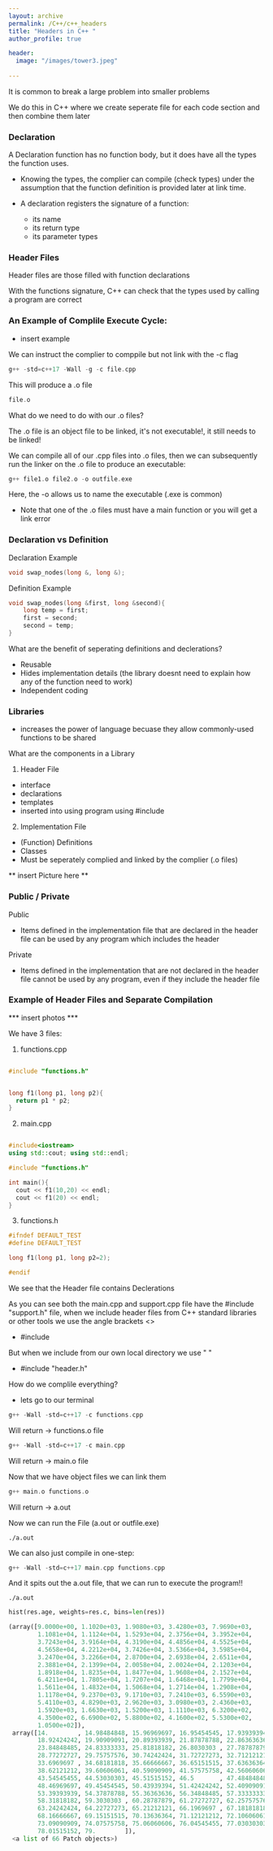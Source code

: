 ```yaml
---
layout: archive
permalink: /C++/c++_headers
title: "Headers in C++ "
author_profile: true

header:
  image: "/images/tower3.jpeg"
  
---
```


It is common to break a large problem into smaller problems

We do this in C++ where we create seperate file for each code section and then combine them later



### Declaration

 A Declaration function has no function body, but it does have all the types the function uses.

- Knowing the types, the complier can compile (check types) under the assumption that the function definition is provided later at link time.

- A declaration  registers the signature of a function:
    - its name
    - its return type 
    - its parameter types


### Header Files

Header files are those filled with function declarations 

With the functions signature, C++ can check that the types used by calling a program are correct


### An Example of Complile Execute Cycle:


- insert example


We can instruct the complier to comppile but not link with the -c flag

```cpp
g++ -std=c++17 -Wall -g -c file.cpp
```

This will produce a .o file

```cpp
file.o
```

What do we need to do with our .o files?

The .o file is an object file to be linked, it's not executable!, it still needs to be linked!

We can compile all of our .cpp files into .o files, then we can subsequently run the linker on the .o file to produce an executable:

```cpp
g++ file1.o file2.o -o outfile.exe
```

Here, the -o allows us to name the executable (.exe is common)
- Note that one of the .o files must have a main function or you will get a link error


### Declaration vs Definition

Declaration Example

```cpp
void swap_nodes(long &, long &);
```

Definition Example
```cpp
void swap_nodes(long &first, long &second){
    long temp = first;
    first = second;
    second = temp;
}
```

What are the benefit of seperating definitions and declerations?

- Reusable
- Hides implementation details (the library doesnt need to explain how any of the function need to work)
- Independent coding



### Libraries

- increases the power of language becuase they allow commonly-used functions to be shared

What are the components in a Library

1. Header File
- interface
- declarations
- templates
- inserted into using program using #include


2. Implementation File

- (Function) Definitions
- Classes
- Must be seperately complied and linked by the complier (.o files)


** insert Picture here **


### Public / Private

Public
- Items defined in the implementation file that are declared in the header file can be used by any program which includes the header

Private
- Items defined in the implementation that are not declared in the header file cannot be used by any program, even if they include the header file


### Example of Header Files and Separate Compilation

*** insert photos ***

We have 3 files:

1. functions.cpp

```cpp

#include "functions.h"


long f1(long p1, long p2){
  return p1 * p2;
}

```

2. main.cpp

```cpp

#include<iostream>
using std::cout; using std::endl;

#include "functions.h"

int main(){
  cout << f1(10,20) << endl;
  cout << f1(20) << endl;
}

```

3. functions.h

```cpp
#ifndef DEFAULT_TEST
#define DEFAULT_TEST

long f1(long p1, long p2=2);

#endif

```

We see that the Header file contains Declerations


As you can see both the main.cpp and support.cpp file have the #include "support.h" file,
when we include header files from C++ standard libraries or other tools we use the angle brackets <>
- #include <iosteam>

But when we include from our own local directory we use " "

- #include "header.h"


How do we complile everything?

- lets go to our terminal

```cpp
g++ -Wall -std=c++17 -c functions.cpp
```
Will return -> functions.o file

```cpp
g++ -Wall -std=c++17 -c main.cpp
```
Will return -> main.o file

Now that we have object files we can link them

```cpp
g++ main.o functions.o
```

Will return -> a.out

Now we can run the File (a.out or outfile.exe)

```
./a.out
```


We can also just compile in one-step:

```cpp
g++ -Wall -std=c++17 main.cpp functions.cpp
```

And it spits out the a.out file, that we can run to execute the program!!

```
./a.out
```


```python
hist(res.age, weights=res.c, bins=len(res))

```

```python
(array([9.0000e+00, 1.1020e+03, 1.9080e+03, 3.4280e+03, 7.9690e+03,
        1.1081e+04, 1.1124e+04, 1.5293e+04, 2.3756e+04, 3.3952e+04,
        3.7243e+04, 3.9164e+04, 4.3190e+04, 4.4856e+04, 4.5525e+04,
        4.5658e+04, 4.2212e+04, 3.7426e+04, 3.5366e+04, 3.5985e+04,
        3.2470e+04, 3.2266e+04, 2.8700e+04, 2.6938e+04, 2.6511e+04,
        2.3881e+04, 2.1399e+04, 2.0058e+04, 2.0024e+04, 2.1203e+04,
        1.8918e+04, 1.8235e+04, 1.8477e+04, 1.9608e+04, 2.1527e+04,
        6.4211e+04, 1.7805e+04, 1.7207e+04, 1.6468e+04, 1.7799e+04,
        1.5611e+04, 1.4832e+04, 1.5068e+04, 1.2714e+04, 1.2908e+04,
        1.1178e+04, 9.2370e+03, 9.1710e+03, 7.2410e+03, 6.5590e+03,
        5.4110e+03, 4.8290e+03, 2.9620e+03, 3.0980e+03, 2.4360e+03,
        1.5920e+03, 1.6630e+03, 1.5200e+03, 1.1110e+03, 6.3200e+02,
        4.3500e+02, 6.6900e+02, 5.8800e+02, 4.1600e+02, 5.5300e+02,
        1.0500e+02]),
 array([14.        , 14.98484848, 15.96969697, 16.95454545, 17.93939394,
        18.92424242, 19.90909091, 20.89393939, 21.87878788, 22.86363636,
        23.84848485, 24.83333333, 25.81818182, 26.8030303 , 27.78787879,
        28.77272727, 29.75757576, 30.74242424, 31.72727273, 32.71212121,
        33.6969697 , 34.68181818, 35.66666667, 36.65151515, 37.63636364,
        38.62121212, 39.60606061, 40.59090909, 41.57575758, 42.56060606,
        43.54545455, 44.53030303, 45.51515152, 46.5       , 47.48484848,
        48.46969697, 49.45454545, 50.43939394, 51.42424242, 52.40909091,
        53.39393939, 54.37878788, 55.36363636, 56.34848485, 57.33333333,
        58.31818182, 59.3030303 , 60.28787879, 61.27272727, 62.25757576,
        63.24242424, 64.22727273, 65.21212121, 66.1969697 , 67.18181818,
        68.16666667, 69.15151515, 70.13636364, 71.12121212, 72.10606061,
        73.09090909, 74.07575758, 75.06060606, 76.04545455, 77.03030303,
        78.01515152, 79.        ]),
 <a list of 66 Patch objects>)


```
